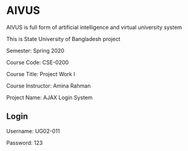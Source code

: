 # AIVUS

AIVUS is full form of artificial intelligence and virtual university system


This is State University of Bangladesh project

Semester: Spring 2020

Course Code: CSE-0200

Course Title: Project Work I

Course Instructor: Amina Rahman

Project Name: AJAX Login System

Login
-----------
Username: UG02-011

Password: 123
